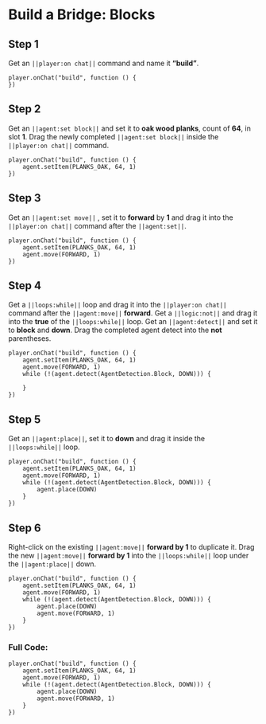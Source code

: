 
# Build a Bridge: Blocks


## Step 1
Get an ``||player:on chat||`` command and name it **“build”**.

```blocks
player.onChat("build", function () {
})
```

## Step 2
Get an ``||agent:set block||`` and set it to **oak wood planks**, count of **64**, in slot **1**. Drag the newly completed ``||agent:set block||`` inside the ``||player:on chat||`` command. 

```blocks
player.onChat("build", function () {
    agent.setItem(PLANKS_OAK, 64, 1)
})
```

## Step 3
Get an ``||agent:set move||`` , set it to **forward** by **1** and drag it into the ``||player:on chat||``  command after the ``||agent:set||``.

```blocks
player.onChat("build", function () {
    agent.setItem(PLANKS_OAK, 64, 1)
    agent.move(FORWARD, 1)
})
```

## Step 4

Get a ``||loops:while||`` loop and drag it into the  ``||player:on chat||``  command after the ``||agent:move||`` **forward**. Get a ``||logic:not||`` and drag it into the **true** of the ``||loops:while||`` loop. Get an ``||agent:detect||`` and set it to **block** and **down**. Drag the completed agent detect into the **not** parentheses.

```blocks
player.onChat("build", function () {
    agent.setItem(PLANKS_OAK, 64, 1)
    agent.move(FORWARD, 1)
    while (!(agent.detect(AgentDetection.Block, DOWN))) {
    	
    }
})
```

## Step 5

Get an ``||agent:place||``, set it to **down** and drag it inside the ``||loops:while||`` loop.

```blocks
player.onChat("build", function () {
    agent.setItem(PLANKS_OAK, 64, 1)
    agent.move(FORWARD, 1)
    while (!(agent.detect(AgentDetection.Block, DOWN))) {
        agent.place(DOWN)
    }
})
```

## Step 6

Right-click on the existing ``||agent:move||`` **forward by 1** to duplicate it. Drag the new ``||agent:move||`` **forward by 1** into the ``||loops:while||`` loop under the ``||agent:place||`` down.

```blocks
player.onChat("build", function () {
    agent.setItem(PLANKS_OAK, 64, 1)
    agent.move(FORWARD, 1)
    while (!(agent.detect(AgentDetection.Block, DOWN))) {
        agent.place(DOWN)
        agent.move(FORWARD, 1)
    }
})
```

### Full Code: 

```blocks
player.onChat("build", function () {
    agent.setItem(PLANKS_OAK, 64, 1)
    agent.move(FORWARD, 1)
    while (!(agent.detect(AgentDetection.Block, DOWN))) {
        agent.place(DOWN)
        agent.move(FORWARD, 1)
    }
})
```

